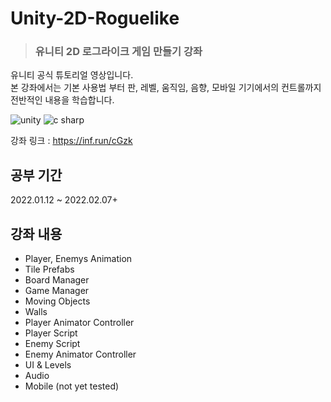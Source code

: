 # Unity-2D-Roguelike

> ### 유니티 2D 로그라이크 게임 만들기 강좌

유니티 공식 튜토리얼 영상입니다.   
본 강좌에서는 기본 사용법 부터 판, 레벨, 움직임, 음향, 모바일 기기에서의 컨트롤까지 전반적인 내용을 학습합니다.

<img alt="unity" src ="https://img.shields.io/badge/unity-fafafa.svg?&style=for-the-badge&logo=unity&logoColor=black"/> <img alt="c sharp" src ="https://img.shields.io/badge/csharp-239120.svg?&style=for-the-badge&logo=csharp&logoColor=white"/>


강좌 링크 : https://inf.run/cGzk

## 공부 기간

2022.01.12 ~ 2022.02.07+

## 강좌 내용

* Player, Enemys Animation
* Tile Prefabs
* Board Manager
* Game Manager
* Moving Objects
* Walls
* Player Animator Controller
* Player Script
* Enemy Script
* Enemy Animator Controller
* UI & Levels
* Audio
* Mobile (not yet tested)

